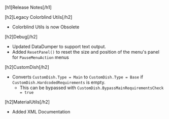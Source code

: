 [h1]Release Notes[/h1]

[h2]Legacy Colorblind Utils[/h2]
- Colorblind Utils is now Obsolete

[h2]Debug[/h2]
- Updated DataDumper to support text output.
- Added `ResetPanel()` to reset the size and position of the menu's panel for `PauseMenuAction` menus

[h2]CustomDish[/h2]
- Converts `CustomDish.Type = Main` to `CustomDish.Type = Base` if `CustomDish.HardcodedRequirements` is empty.
    - This can be bypassed with `CustomDish.BypassMainRequirementsCheck = true`

[h2]MaterialUtils[/h2]
- Added XML Documentation